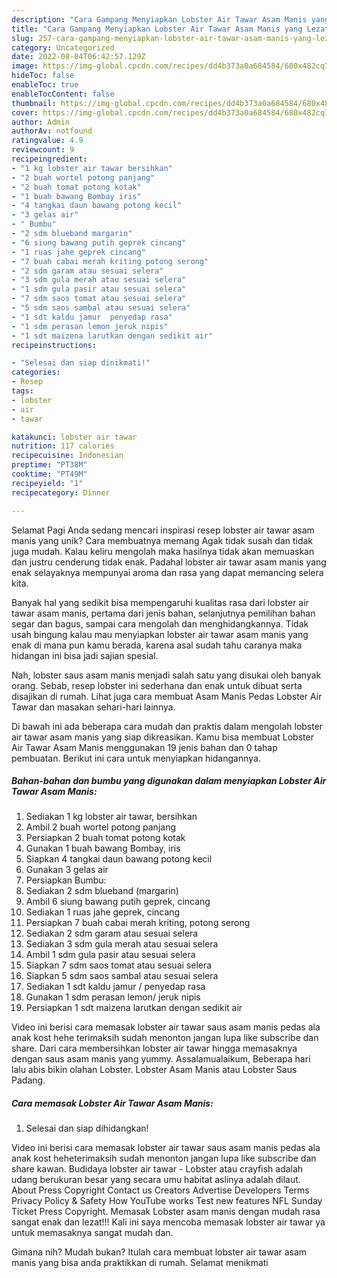 ```yaml
---
description: "Cara Gampang Menyiapkan Lobster Air Tawar Asam Manis yang Lezat Sekali"
title: "Cara Gampang Menyiapkan Lobster Air Tawar Asam Manis yang Lezat Sekali"
slug: 257-cara-gampang-menyiapkan-lobster-air-tawar-asam-manis-yang-lezat-sekali
category: Uncategorized
date: 2022-08-04T06:42:57.129Z
image: https://img-global.cpcdn.com/recipes/dd4b373a0a684584/680x482cq70/lobster-air-tawar-asam-manis-foto-resep-utama.jpg
hideToc: false
enableToc: true
enableTocContent: false
thumbnail: https://img-global.cpcdn.com/recipes/dd4b373a0a684584/680x482cq70/lobster-air-tawar-asam-manis-foto-resep-utama.jpg
cover: https://img-global.cpcdn.com/recipes/dd4b373a0a684584/680x482cq70/lobster-air-tawar-asam-manis-foto-resep-utama.jpg
author: Admin
authorAv: notfound
ratingvalue: 4.9
reviewcount: 9
recipeingredient:
- "1 kg lobster air tawar bersihkan"
- "2 buah wortel potong panjang"
- "2 buah tomat potong kotak"
- "1 buah bawang Bombay iris"
- "4 tangkai daun bawang potong kecil"
- "3 gelas air"
- " Bumbu"
- "2 sdm blueband margarin"
- "6 siung bawang putih geprek cincang"
- "1 ruas jahe geprek cincang"
- "7 buah cabai merah kriting potong serong"
- "2 sdm garam atau sesuai selera"
- "3 sdm gula merah atau sesuai selera"
- "1 sdm gula pasir atau sesuai selera"
- "7 sdm saos tomat atau sesuai selera"
- "5 sdm saos sambal atau sesuai selera"
- "1 sdt kaldu jamur  penyedap rasa"
- "1 sdm perasan lemon jeruk nipis"
- "1 sdt maizena larutkan dengan sedikit air"
recipeinstructions:

- "Selesai dan siap dinikmati!"
categories:
- Resep
tags:
- lobster
- air
- tawar

katakunci: lobster air tawar 
nutrition: 117 calories
recipecuisine: Indonesian
preptime: "PT38M"
cooktime: "PT49M"
recipeyield: "1"
recipecategory: Dinner

---
```



Selamat Pagi Anda sedang mencari inspirasi resep lobster air tawar asam manis yang unik? Cara membuatnya memang Agak tidak susah dan tidak juga mudah. Kalau keliru mengolah maka hasilnya tidak akan memuaskan dan justru cenderung tidak enak. Padahal lobster air tawar asam manis yang enak selayaknya mempunyai aroma dan rasa yang dapat memancing selera kita.


Banyak hal yang sedikit bisa mempengaruhi kualitas rasa dari lobster air tawar asam manis, pertama dari jenis bahan, selanjutnya pemilihan bahan segar dan bagus, sampai cara mengolah dan menghidangkannya. Tidak usah bingung kalau mau menyiapkan lobster air tawar asam manis yang enak di mana pun kamu berada, karena asal sudah tahu caranya maka hidangan ini bisa jadi sajian spesial.

Nah, lobster saus asam manis menjadi salah satu yang disukai oleh banyak orang. Sebab, resep lobster ini sederhana dan enak untuk dibuat serta disajikan di rumah. Lihat juga cara membuat Asam Manis Pedas Lobster Air Tawar dan masakan sehari-hari lainnya.


Di bawah ini ada beberapa cara mudah dan praktis dalam mengolah lobster air tawar asam manis yang siap dikreasikan. Kamu bisa membuat Lobster Air Tawar Asam Manis menggunakan 19 jenis bahan dan 0 tahap pembuatan. Berikut ini cara untuk menyiapkan hidangannya.

<!--inarticleads1-->

##### Bahan-bahan dan bumbu yang digunakan dalam menyiapkan Lobster Air Tawar Asam Manis:

1. Sediakan 1 kg lobster air tawar, bersihkan
1. Ambil 2 buah wortel potong panjang
1. Persiapkan 2 buah tomat potong kotak
1. Gunakan 1 buah bawang Bombay, iris
1. Siapkan 4 tangkai daun bawang potong kecil
1. Gunakan 3 gelas air
1. Persiapkan  Bumbu:
1. Sediakan 2 sdm blueband (margarin)
1. Ambil 6 siung bawang putih geprek, cincang
1. Sediakan 1 ruas jahe geprek, cincang
1. Persiapkan 7 buah cabai merah kriting, potong serong
1. Sediakan 2 sdm garam atau sesuai selera
1. Sediakan 3 sdm gula merah atau sesuai selera
1. Ambil 1 sdm gula pasir atau sesuai selera
1. Siapkan 7 sdm saos tomat atau sesuai selera
1. Siapkan 5 sdm saos sambal atau sesuai selera
1. Sediakan 1 sdt kaldu jamur / penyedap rasa
1. Gunakan 1 sdm perasan lemon/ jeruk nipis
1. Persiapkan 1 sdt maizena larutkan dengan sedikit air


Video ini berisi cara memasak lobster air tawar saus asam manis pedas ala anak kost hehe terimaksih sudah menonton jangan lupa like subscribe dan share. Dari cara membersihkan lobster air tawar hingga memasaknya dengan saus asam manis yang yummy. Assalamualaikum, Beberapa hari lalu abis bikin olahan Lobster. Lobster Asam Manis atau Lobster Saus Padang. 

<!--inarticleads2-->

##### Cara memasak Lobster Air Tawar Asam Manis:


1. Selesai dan siap dihidangkan!

Video ini berisi cara memasak lobster air tawar saus asam manis pedas ala anak kost heheterimaksih sudah menonton jangan lupa like subscribe dan share kawan. Budidaya lobster air tawar - Lobster atau crayfish adalah udang berukuran besar yang secara umu habitat aslinya adalah dilaut. About Press Copyright Contact us Creators Advertise Developers Terms Privacy Policy &amp; Safety How YouTube works Test new features NFL Sunday Ticket Press Copyright. Memasak Lobster asam manis dengan mudah rasa sangat enak dan lezat!!! Kali ini saya mencoba memasak lobster air tawar ya untuk memasaknya sangat mudah dan. 

Gimana nih? Mudah bukan? Itulah cara membuat lobster air tawar asam manis yang bisa anda praktikkan di rumah. Selamat menikmati
